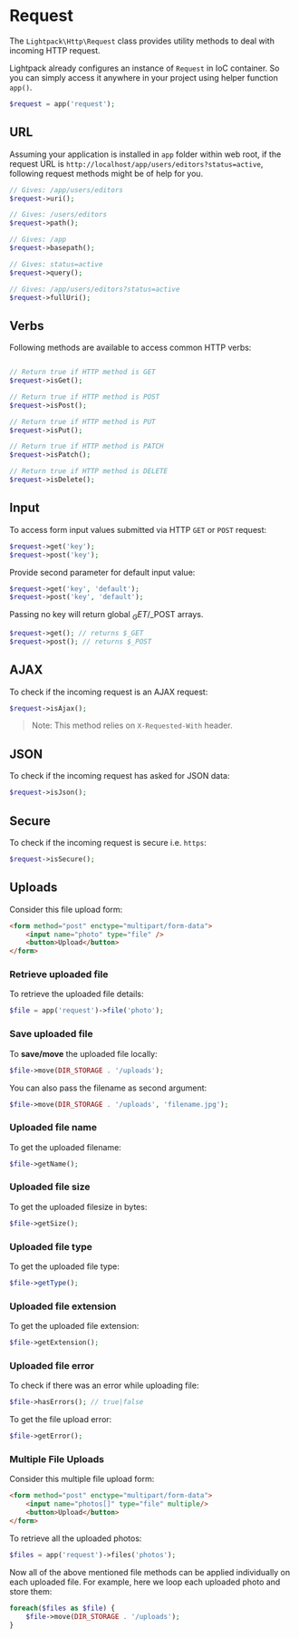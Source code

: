 # Request

The <code>Lightpack\Http\Request</code> class provides utility methods to deal with
incoming HTTP request. 

Lightpack already configures an instance of <code>Request</code> in IoC container.
So you can simply access it anywhere in your project using helper function <code>app()</code>.
```php
$request = app('request');
```

## URL

Assuming your application is installed in <code>app</code> folder within web root, if 
the request URL is <code>http://localhost/app/users/editors?status=active</code>, following
request methods might be of help for you.

```php
// Gives: /app/users/editors
$request->uri();

// Gives: /users/editors
$request->path();

// Gives: /app
$request->basepath();

// Gives: status=active
$request->query();

// Gives: /app/users/editors?status=active
$request->fullUri();
```

## Verbs

Following methods are available to access common HTTP verbs:

```php

// Return true if HTTP method is GET
$request->isGet(); 

// Return true if HTTP method is POST
$request->isPost();

// Return true if HTTP method is PUT
$request->isPut();

// Return true if HTTP method is PATCH
$request->isPatch();

// Return true if HTTP method is DELETE
$request->isDelete();
```

## Input

To access form input values submitted via HTTP <code>GET</code> or <code>POST</code>
request:

```php
$request->get('key');
$request->post('key');
```

Provide second parameter for default input value:

```php
$request->get('key', 'default');
$request->post('key', 'default');
```

Passing no key will return global $_GET/$_POST arrays.

```php
$request->get(); // returns $_GET
$request->post(); // returns $_POST
```

## AJAX

To check if the incoming request is an AJAX request:

```php
$request->isAjax();
```

> Note: This method relies on <code>X-Requested-With</code> header.

## JSON

To check if the incoming request has asked for JSON data:

```php
$request->isJson();
```

## Secure

To check if the incoming request is secure i.e. <code>https</code>:

```php
$request->isSecure();
```

## Uploads

Consider this file upload form:

```html
<form method="post" enctype="multipart/form-data">
    <input name="photo" type="file" />
    <button>Upload</button>
</form>
```

### Retrieve uploaded file

To retrieve the uploaded file details:

```php
$file = app('request')->file('photo');
```

### Save uploaded file

To **save/move** the uploaded file locally:

```php
$file->move(DIR_STORAGE . '/uploads');
```

You can also pass the filename as second argument:

```php
$file->move(DIR_STORAGE . '/uploads', 'filename.jpg');
```

### Uploaded file name

To get the uploaded filename:

```php
$file->getName();
```

### Uploaded file size

To get the uploaded filesize in bytes:

```php
$file->getSize();
```

### Uploaded file type

To get the uploaded file type:

```php
$file->getType();
```

### Uploaded file extension

To get the uploaded file extension:

```php
$file->getExtension();
```

### Uploaded file error

To check if there was an error while uploading file:

```php
$file->hasErrors(); // true|false
```

To get the file upload error:

```php
$file->getError();
```

### Multiple File Uploads

Consider this multiple file upload form:

```html
<form method="post" enctype="multipart/form-data">
    <input name="photos[]" type="file" multiple/>
    <button>Upload</button>
</form>
```

To retrieve all the uploaded photos:

```php
$files = app('request')->files('photos');
```

Now all of the above mentioned file methods can be applied individually on each uploaded file. For example, here we loop each uploaded photo and store them:

```php
foreach($files as $file) {
    $file->move(DIR_STORAGE . '/uploads');
}
```